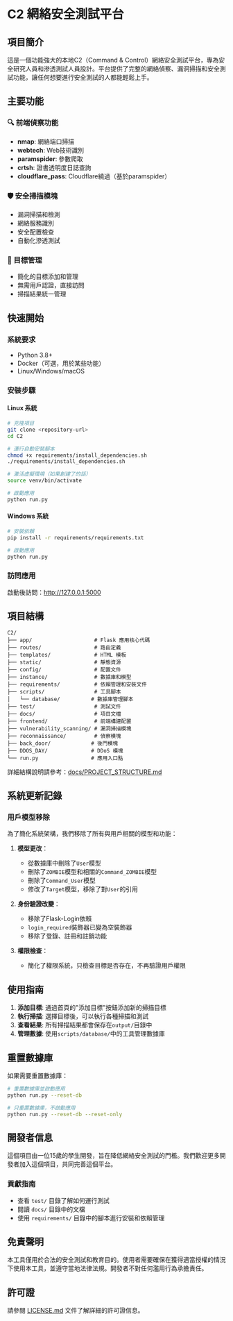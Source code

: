 # C2 網絡安全測試平台

## 項目簡介

這是一個功能強大的本地C2（Command & Control）網絡安全測試平台，專為安全研究人員和滲透測試人員設計。平台提供了完整的網絡偵察、漏洞掃描和安全測試功能，讓任何想要進行安全測試的人都能輕鬆上手。

## 主要功能

### 🔍 前端偵察功能
- **nmap**: 網絡端口掃描
- **webtech**: Web技術識別
- **paramspider**: 參數爬取
- **crtsh**: 證書透明度日誌查詢
- **cloudflare_pass**: Cloudflare繞過（基於paramspider）

### 🛡️ 安全掃描模塊
- 漏洞掃描和檢測
- 網絡服務識別
- 安全配置檢查
- 自動化滲透測試

### 🎯 目標管理
- 簡化的目標添加和管理
- 無需用戶認證，直接訪問
- 掃描結果統一管理

## 快速開始

### 系統要求
- Python 3.8+
- Docker（可選，用於某些功能）
- Linux/Windows/macOS

### 安裝步驟

#### Linux 系統
```bash
# 克隆項目
git clone <repository-url>
cd C2

# 運行自動安裝腳本
chmod +x requirements/install_dependencies.sh
./requirements/install_dependencies.sh

# 激活虛擬環境（如果創建了的話）
source venv/bin/activate

# 啟動應用
python run.py
```

#### Windows 系統
```bash
# 安裝依賴
pip install -r requirements/requirements.txt

# 啟動應用
python run.py
```

### 訪問應用
啟動後訪問：http://127.0.0.1:5000

## 項目結構

```
C2/
├── app/                    # Flask 應用核心代碼
├── routes/                 # 路由定義
├── templates/              # HTML 模板
├── static/                 # 靜態資源
├── config/                 # 配置文件
├── instance/               # 數據庫和模型
├── requirements/           # 依賴管理和安裝文件
├── scripts/                # 工具腳本
│   └── database/          # 數據庫管理腳本
├── test/                   # 測試文件
├── docs/                   # 項目文檔
├── frontend/               # 前端構建配置
├── vulnerability_scanning/ # 漏洞掃描模塊
├── reconnaissance/         # 偵察模塊
├── back_door/             # 後門模塊
├── DDOS_DAY/              # DDoS 模塊
└── run.py                 # 應用入口點
```

詳細結構說明請參考：[docs/PROJECT_STRUCTURE.md](docs/PROJECT_STRUCTURE.md)

## 系統更新記錄

### 用戶模型移除
為了簡化系統架構，我們移除了所有與用戶相關的模型和功能：

1. **模型更改**：
   - 從數據庫中刪除了`User`模型
   - 刪除了`ZOMBIE`模型和相關的`Command_ZOMBIE`模型
   - 刪除了`Command_User`模型
   - 修改了`Target`模型，移除了對`User`的引用

2. **身份驗證改變**：
   - 移除了Flask-Login依賴
   - `login_required`裝飾器已變為空裝飾器
   - 移除了登錄、註冊和註銷功能

3. **權限檢查**：
   - 簡化了權限系統，只檢查目標是否存在，不再驗證用戶權限

## 使用指南

1. **添加目標**: 通過首頁的"添加目標"按鈕添加新的掃描目標
2. **執行掃描**: 選擇目標後，可以執行各種掃描和測試
3. **查看結果**: 所有掃描結果都會保存在`output/`目錄中
4. **管理數據**: 使用`scripts/database/`中的工具管理數據庫

## 重置數據庫

如果需要重置數據庫：

```bash
# 重置數據庫並啟動應用
python run.py --reset-db

# 只重置數據庫，不啟動應用
python run.py --reset-db --reset-only
```

## 開發者信息

這個項目由一位15歲的學生開發，旨在降低網絡安全測試的門檻。我們歡迎更多開發者加入這個項目，共同完善這個平台。

### 貢獻指南
- 查看 `test/` 目錄了解如何運行測試
- 閱讀 `docs/` 目錄中的文檔
- 使用 `requirements/` 目錄中的腳本進行安裝和依賴管理

## 免責聲明

本工具僅用於合法的安全測試和教育目的。使用者需要確保在獲得適當授權的情況下使用本工具，並遵守當地法律法規。開發者不對任何濫用行為承擔責任。

## 許可證

請參閱 [LICENSE.md](LICENSE.md) 文件了解詳細的許可證信息。